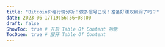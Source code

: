 ```yaml
---
title: "Bitcoin价格行情分析：做多信号已现！准备好赚取利润了吗？"
date: 2023-06-17T19:56:56+08:00
draft: false
ShowToc: true # 开启 Table Of Content 功能
TocOpen: true # 展开 Table Of Content
---
```


